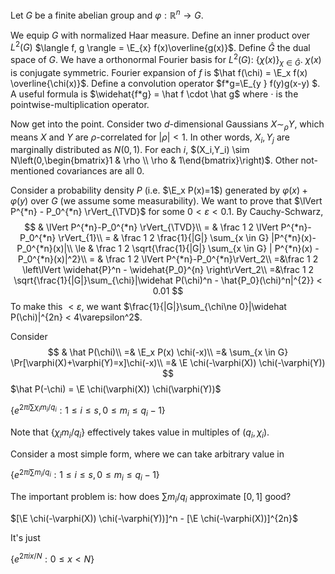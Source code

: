 $$
\DeclareMathOperator{\Trans}{\mathrm{Trans}}
\DeclareMathOperator{\cut}{\text{cut}}
\DeclareMathOperator{\maxcut}{\text{Max-Cut}}
\DeclareMathOperator{\E}{\mathbb{E}}
\DeclareMathOperator{\poly}{\mathrm{poly}}
\DeclareMathOperator{\diam}{\mathrm{diam}}
\DeclareMathOperator{\polylog}{\poly \log}
\DeclareMathOperator{\Unif}{\mathrm{Unif}}
\DeclareMathOperator{\TVD}{\text{TVD}}
$$



Let $G$ be a finite abelian group and $\varphi : \mathbb R^n \to G$. 

We equip $G$ with normalized Haar measure. Define an inner product over $L^2(G)$ $\langle f, g \rangle = \E_{x} f(x)\overline{g(x)}$. Define $\hat G$ the dual space of $G$. We have a orthonormal Fourier basis for $L^2(G)$: $\{\chi(x)\}_{\chi\in \hat G}$. $\chi(x)$ is conjugate symmetric. Fourier expansion of $f$ is $\hat f(\chi) = \E_x f(x) \overline{\chi(x)}$. Define a convolution operator $f*g=\E_{y } f(y)g(x-y) $. A useful formula is $\widehat{f*g} = \hat f \cdot \hat g$ where $\cdot$ is the pointwise-multiplication operator.

Now get into the point. Consider two $d$-dimensional Gaussians $X \sim_\rho Y$, which means $X$ and $Y$ are $\rho$-correlated for $|\rho| < 1$. In other words, $X_i,Y_j$ are marginally distributed as $N(0,1)$. For each $i$, $(X_i,Y_i) \sim N\left(0,\begin{bmatrix}1 & \rho \\ \rho & 1\end{bmatrix}\right)$. Other not-mentioned covariances are all 0.

Consider a probability density $P$ (i.e. $\E_x P(x)=1$) generated by $\varphi(x)+\varphi(y)$ over $G$ (we assume some measurability).  We want to prove that $\lVert P^{*n} - P_0^{*n} \rVert_{\TVD}$ for some $0 < \varepsilon < 0.1$.  By Cauchy-Schwarz,
$$
& \lVert P^{*n}-P_0^{*n} \rVert_{\TVD}\\
= & \frac 1 2 \lVert P^{*n}-P_0^{*n} \rVert_{1}\\
= & \frac 1 2 \frac{1}{|G|} \sum_{x \in G} |P^{*n}(x)-P_0^{*n}(x)|\\
\le & \frac 1 2 \sqrt{\frac{1}{|G|} \sum_{x \in G} | P^{*n}(x) - P_0^{*n}(x)|^2}\\
= & \frac 1 2 \lVert P^{*n}-P_0^{*n}\rVert_2\\
=&\frac 1 2 \left\lVert \widehat{P}^n - \widehat{P_0}^{n} \right\rVert_2\\
=&\frac 1 2 \sqrt{\frac{1}{|G|}\sum_{\chi}|\widehat P(\chi)^n - \hat{P_0}(\chi)^n|^{2}} < 0.01
$$
To make this $< \varepsilon$, we want $\frac{1}{|G|}\sum_{\chi\ne 0}|\widehat P(\chi)|^{2n} < 4\varepsilon^2$.

Consider
$$
& \hat P(\chi)\\
=& \E_x P(x) \chi(-x)\\
=& \sum_{x \in G} \Pr[\varphi(X)+\varphi(Y)=x]\chi(-x)\\
=& \E  \chi(-\varphi(X)) \chi(-\varphi(Y))
$$
$\hat P(-\chi) = \E \chi(\varphi(X)) \chi(\varphi(Y))$

$\left\{e^{2 \pi i \sum \chi_i m_i/q_i} : 1 \le i \le s,0\le m_i \le q_i-1\right\}$

Note that $\{\chi_i m_i / q_i\}$ effectively takes value in multiples of $(q_i,\chi_i)$.

Consider a most simple form, where we can take arbitrary value in

$\left\{e^{2 \pi i \sum m_i/q_i} : 1 \le i \le s,0\le m_i \le q_i-1\right\}$

The important problem is: how does ${\sum m_i/q_i}$ approximate $[0,1]$ good?

$[\E  \chi(-\varphi(X)) \chi(-\varphi(Y))]^n - [\E \chi(-\varphi(X))]^{2n}$

It's just

$\left\{e^{2 \pi i x/N} : 0\le x <N\right\}$
